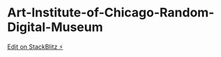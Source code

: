 # Art-Institute-of-Chicago-Random-Digital-Museum

[Edit on StackBlitz ⚡️](https://stackblitz.com/edit/react-gmg2ge)